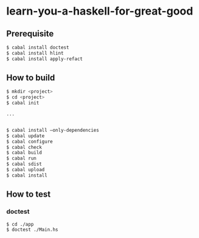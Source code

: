 # learn-you-a-haskell-for-great-good

## Prerequisite

```bash
$ cabal install doctest
$ cabal install hlint
$ cabal install apply-refact
```

## How to build

```bash
$ mkdir <project>
$ cd <project>
$ cabal init

...


$ cabal install —only-dependencies
$ cabal update
$ cabal configure
$ cabal check
$ cabal build
$ cabal run
$ cabal sdist
$ cabal upload
$ cabal install
```

## How to test

### doctest

```bash
$ cd ./app
$ doctest ./Main.hs
```
